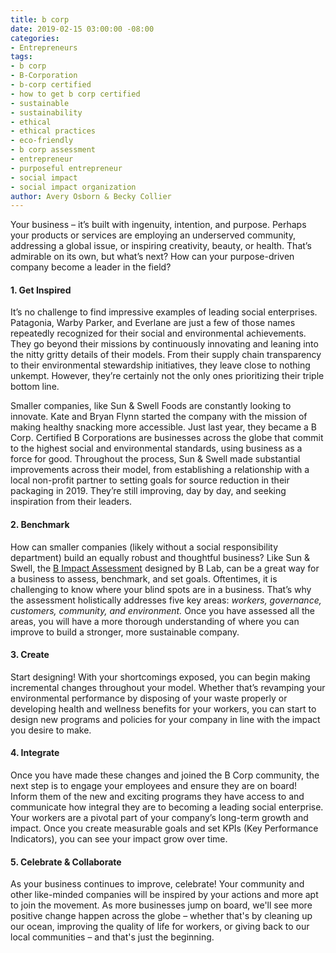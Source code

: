 ```yaml
---
title: b corp
date: 2019-02-15 03:00:00 -08:00
categories:
- Entrepreneurs
tags:
- b corp
- B-Corporation
- b-corp certified
- how to get b corp certified
- sustainable
- sustainability
- ethical
- ethical practices
- eco-friendly
- b corp assessment
- entrepreneur
- purposeful entrepreneur
- social impact
- social impact organization
author: Avery Osborn & Becky Collier
---
```


Your business – it’s built with ingenuity, intention, and purpose. Perhaps your products or services are employing an underserved community, addressing a global issue, or inspiring creativity, beauty, or health. That’s admirable on its own, but what’s next? How can your purpose-driven company become a leader in the field? 
 
#### 1. Get Inspired
 
It’s no challenge to find impressive examples of leading social enterprises. Patagonia, Warby Parker, and Everlane are just a few of those names repeatedly recognized for their social and environmental achievements. They go beyond their missions by continuously innovating and leaning into the nitty gritty details of their models. From their supply chain transparency to their environmental stewardship initiatives, they leave close to nothing unkempt. However, they’re certainly not the only ones prioritizing their triple bottom line. 
 
Smaller companies, like Sun & Swell Foods are constantly looking to innovate. Kate and Bryan Flynn started the company with the mission of making healthy snacking more accessible. Just last year, they became a B Corp. Certified B Corporations are businesses across the globe that commit to the highest social and environmental standards, using business as a force for good. Throughout the process, Sun & Swell made substantial improvements across their model, from establishing a relationship with a local non-profit partner to setting goals for source reduction in their packaging in 2019. They’re still improving, day by day, and seeking inspiration from their leaders. 
 
#### 2. Benchmark 

How can smaller companies (likely without a social responsibility department) build an equally robust and thoughtful business? Like Sun & Swell, the [B Impact Assessment](https://bimpactassessment.net/) designed by B Lab, can be a great way for a business to assess, benchmark, and set goals. Oftentimes, it is challenging to know where your blind spots are in a business. That’s why the assessment holistically addresses five key areas: _workers, governance, customers, community, and environment._ Once you have assessed all the areas, you will have a more thorough understanding of where you can improve to build a stronger, more sustainable company. 

#### 3. Create 
 
Start designing! With your shortcomings exposed, you can begin making incremental changes throughout your model. Whether that’s revamping your environmental performance by disposing of your waste properly or developing health and wellness benefits for your workers, you can start to design new programs and policies for your company in line with the impact you desire to make. 

#### 4. Integrate 
 
Once you have made these changes and joined the B Corp community, the next step is to engage your employees and ensure they are on board! Inform them of the new and exciting programs they have access to and communicate how integral they are to becoming a leading social enterprise. Your workers are a pivotal part of your company’s long-term growth and impact. Once you create measurable goals and set KPIs (Key Performance Indicators), you can see your impact grow over time.

#### 5. Celebrate & Collaborate 
 
As your business continues to improve, celebrate! Your community and other like-minded companies will be inspired by your actions and more apt to join the movement. As more businesses jump on board, we'll see more positive change happen across the globe – whether that's by cleaning up our ocean, improving the quality of life for workers, or giving back to our local communities – and that's just the beginning.